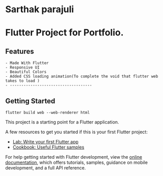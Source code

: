 # Sarthak parajuli

# Flutter Project for Portfolio.

## Features

    - Made With Flutter
    - Responsive UI
    - Beautiful Colors
    - Added CSS loading animation(To complete the void that flutter web takes to load )
    - ------------------------------------

## Getting Started

```
flutter build web --web-renderer html
```

This project is a starting point for a Flutter application.

A few resources to get you started if this is your first Flutter project:

- [Lab: Write your first Flutter app](https://docs.flutter.dev/get-started/codelab)
- [Cookbook: Useful Flutter samples](https://docs.flutter.dev/cookbook)

For help getting started with Flutter development, view the
[online documentation](https://docs.flutter.dev/), which offers tutorials,
samples, guidance on mobile development, and a full API reference.
